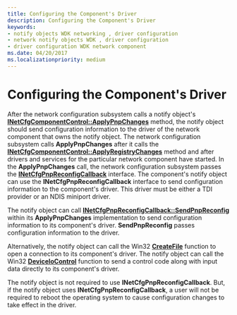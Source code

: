 ```yaml
---
title: Configuring the Component's Driver
description: Configuring the Component's Driver
keywords:
- notify objects WDK networking , driver configuration
- network notify objects WDK , driver configuration
- driver configuration WDK network component
ms.date: 04/20/2017
ms.localizationpriority: medium
---
```


# Configuring the Component's Driver





After the network configuration subsystem calls a notify object's [**INetCfgComponentControl::ApplyPnpChanges**](/previous-versions/windows/hardware/network/ff547726(v=vs.85)) method, the notify object should send configuration information to the driver of the network component that owns the notify object. The network configuration subsystem calls **ApplyPnpChanges** after it calls the [**INetCfgComponentControl::ApplyRegistryChanges**](/previous-versions/windows/hardware/network/ff547727(v=vs.85)) method and after drivers and services for the particular network component have started. In the **ApplyPnpChanges** call, the network configuration subsystem passes the [**INetCfgPnpReconfigCallback**](/previous-versions/windows/hardware/network/ff547935(v=vs.85)) interface. The component's notify object can use the **INetCfgPnpReconfigCallback** interface to send configuration information to the component's driver. This driver must be either a TDI provider or an NDIS miniport driver.

The notify object can call [**INetCfgPnpReconfigCallback::SendPnpReconfig**](/previous-versions/windows/hardware/network/ff547943(v=vs.85)) within its **ApplyPnpChanges** implementation to send configuration information to its component's driver. **SendPnpReconfig** passes configuration information to the driver.

Alternatively, the notify object can call the Win32 [**CreateFile**](/windows/win32/api/fileapi/nf-fileapi-createfilea) function to open a connection to its component's driver. The notify object can call the Win32 [**DeviceIoControl**](/windows/win32/api/ioapiset/nf-ioapiset-deviceiocontrol) function to send a control code along with input data directly to its component's driver.

The notify object is not required to use **INetCfgPnpReconfigCallback**. But, if the notify object uses **INetCfgPnpReconfigCallback**, a user will not be required to reboot the operating system to cause configuration changes to take effect in the driver.

 

